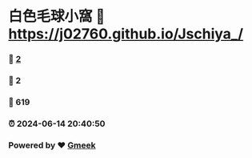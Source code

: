# 白色毛球小窩 :link: https://j02760.github.io/Jschiya_/ 
### :page_facing_up: [2](https://j02760.github.io/Jschiya_//tag.html) 
### :speech_balloon: 2 
### :hibiscus: 619 
### :alarm_clock: 2024-06-14 20:40:50 
### Powered by :heart: [Gmeek](https://github.com/Meekdai/Gmeek)
